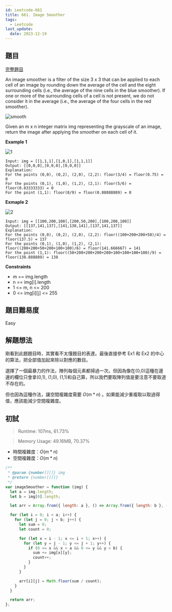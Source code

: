 ```yaml
---
id: Leetcode-661
title: 661. Image Smoother
tags:
  - Leetcode
last_update:
  date: 2023-12-19
---
```


## 題目

[完整題目](https://leetcode.com/problems/image-smoother/)

An image smoother is a filter of the size 3 x 3 that can be applied to each cell of an image by rounding down the average of the cell and the eight surrounding cells (i.e., the average of the nine cells in the blue smoother). If one or more of the surrounding cells of a cell is not present, we do not consider it in the average (i.e., the average of the four cells in the red smoother).

![smooth](/img/tutorial/Leetcode/661/smoother-grid.jpg)

Given an m x n integer matrix img representing the grayscale of an image, return the image after applying the smoother on each cell of it.

**Example 1**

![1](/img/tutorial/Leetcode/661/1.jpg)

```
Input: img = [[1,1,1],[1,0,1],[1,1,1]]
Output: [[0,0,0],[0,0,0],[0,0,0]]
Explanation:
For the points (0,0), (0,2), (2,0), (2,2): floor(3/4) = floor(0.75) = 0
For the points (0,1), (1,0), (1,2), (2,1): floor(5/6) = floor(0.83333333) = 0
For the point (1,1): floor(8/9) = floor(0.88888889) = 0
```

**Exmaple 2**

![2](/img/tutorial/Leetcode/661/2.jpg)

```
Input: img = [[100,200,100],[200,50,200],[100,200,100]]
Output: [[137,141,137],[141,138,141],[137,141,137]]
Explanation:
For the points (0,0), (0,2), (2,0), (2,2): floor((100+200+200+50)/4) = floor(137.5) = 137
For the points (0,1), (1,0), (1,2), (2,1): floor((200+200+50+200+100+100)/6) = floor(141.666667) = 141
For the point (1,1): floor((50+200+200+200+200+100+100+100+100)/9) = floor(138.888889) = 138
```

**Constraints**

- m == img.length
- n == img[i].length
- 1 <= m, n <= 200
- 0 <= img[i][j] <= 255

## 題目難易度

Easy

## 解題想法

剛看到此題題目時，其實看不太懂題目的表達。最後直接參考 Ex1 和 Ex2 的中心的算法，把全部值加起來除以對應的數目。

選擇了一個最暴力的作法，陣列每個元素都掃過一次。但因為像在(0,0)這種在邊邊的欄位只會拿(0,1), (1,0), (1,1)和自己算，所以我們要取陣列值是要注意不要取道不存在的。

但也因為這種作法，讓空間複雜度需要 $O(m * n)$ 。如果能減少重複取以取過得值，應該能減少空間複雜度。

## 初試

> Runtime: 107ms, 61.73%

> Memory Usage: 49.16MB, 70.37%

- 時間複雜度：$O(m * n)$
- 空間複雜度：$O(m * n)$

```javascript
/**
 * @param {number[][]} img
 * @return {number[][]}
 */
var imageSmoother = function (img) {
  let a = img.length;
  let b = img[0].length;

  let arr = Array.from({ length: a }, () => Array.from({ length: b }, () => 0));

  for (let i = 0; i < a; i++) {
    for (let j = 0; j < b; j++) {
      let sum = 0;
      let count = 0;

      for (let x = i - 1; x <= i + 1; x++) {
        for (let y = j - 1; y <= j + 1; y++) {
          if (0 <= x && x < a && 0 <= y && y < b) {
            sum += img[x][y];
            count++;
          }
        }
      }

      arr[i][j] = Math.floor(sum / count);
    }
  }

  return arr;
};
```
